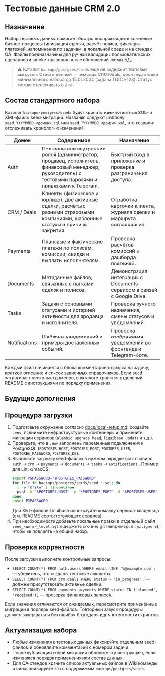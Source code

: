 # Тестовые данные CRM 2.0

## Назначение

Набор тестовых данных помогает быстро воспроизводить ключевые бизнес-процессы (инициация сделки, расчёт полиса, фиксация платежей, напоминания по задачам) в локальной среде и на стендах QA. Файлы предназначены для ручной валидации пользовательских сценариев и smoke-проверок после обновлений схемы БД.

> ⚠️ Каталог `backups/postgres/seeds` ещё не содержит тестовых выгрузок. Ответственный — команда CRM/Deals, срок подготовки минимального набора до 15.07.2024 (задача TODO-123). Статус можно отслеживать в Jira.

## Состав стандартного набора

Каталог `backups/postgres/seeds` будет хранить идемпотентные SQL- и XML-файлы seed-миграций. Названия следуют шаблону `seed_YYYYMMDD_<домен>.sql` или `seed_YYYYMMDD_<домен>.xml`, что позволит отслеживать хронологию изменений.

| Домен | Содержимое | Назначение |
| --- | --- | --- |
| Auth | Пользователи внутренних ролей (администратор, продавец, исполнитель, финансовый менеджер, руководитель) с тестовыми паролями и привязками к Telegram. | Быстрый вход в приложение и проверка разграничения доступа. |
| CRM / Deals | Клиенты (физическое и юрлицо), две активные сделки, расчёты с разными страховыми компаниями, шаблонные статусы и причины закрытия. | Отработка карточки клиента, журнала сделки и маршрута согласования. |
| Payments | Плановые и фактические платежи по полисам, комиссии, скидки и выплаты исполнителям. | Проверка расчётов комиссий и дашборда платежей. |
| Documents | Метаданные файлов, связанные с папками сделок и полисов. | Демонстрация интеграции с Documents-сервисом и связей с Google Drive. |
| Tasks | Задачи с основными статусами и историей активности для продавца и исполнителя. | Проверка ручного назначения, смены статусов и уведомлений. |
| Notifications | Шаблоны уведомлений и примеры доставленных событий. | Проверка отображения уведомлений во фронтенде и Telegram-боте. |

Каждый файл начинается с блока комментариев: ссылка на задачу, краткое описание и список зависимых справочников. Если seed затрагивает несколько доменов, в каталоге хранится отдельный README с инструкциями по порядку применения.

## Будущие дополнения


## Процедура загрузки

1. Подготовьте окружение согласно [docs/local-setup.md](local-setup.md): создайте `.env`, поднимите инфраструктурные контейнеры и примените миграции сервисов (`alembic upgrade head`, `liquibase update` и т.д.).
2. Проверьте, что в `.env` заполнены переменные подключения к PostgreSQL (`POSTGRES_HOST`, `POSTGRES_PORT`, `POSTGRES_USER`, `POSTGRES_PASSWORD`, `POSTGRES_DB`).
3. Выполните загрузку seed-файлов в нужном порядке (как правило, `auth` → `crm` → `payments` → `documents` → `tasks` → `notifications`). Пример для Linux/macOS:
   ```bash
   export PGPASSWORD="$POSTGRES_PASSWORD"
   for file in backups/postgres/seeds/seed_*.sql; do
     [ -e "$file" ] || continue
     psql -h "$POSTGRES_HOST" -p "$POSTGRES_PORT" -U "$POSTGRES_USER" -d "$POSTGRES_DB" -v ON_ERROR_STOP=1 -f "$file"
   done
   unset PGPASSWORD
   ```
   Для XML-файлов Liquibase используйте команду сервиса-владельца (см. README соответствующего сервиса).
4. При необходимости добавьте локальные правки в отдельный файл `seed_<дата>_local.sql` и держите его вне git (например, в `.gitignore`), чтобы не повлиять на общий набор.

## Проверка корректности

После загрузки выполните контрольные запросы:

* `SELECT COUNT(*) FROM auth.users WHERE email LIKE '%@example.com';` — убедитесь, что созданы тестовые аккаунты.
* `SELECT COUNT(*) FROM crm.deals WHERE status = 'in_progress';` — должны присутствовать активные сделки.
* `SELECT COUNT(*) FROM payments.payments WHERE status IN ('planned', 'received');` — проверка финансовых записей.

Если значения отличаются от ожидаемых, пересмотрите применённые миграции и порядок seed-файлов. Повторный запуск процедуры должен завершаться без ошибок благодаря идемпотентности скриптов.

## Актуализация набора

* Любые изменения в тестовых данных фиксируйте отдельным seed-файлом и обновляйте комментарий с номером задачи.
* После публикации новой миграции обновите эту инструкцию, если изменился порядок применения или состав данных.
* Для QA-стендов храните список актуальных файлов в Wiki команды и синхронизируйте его с содержимым `backups/postgres/seeds`.
